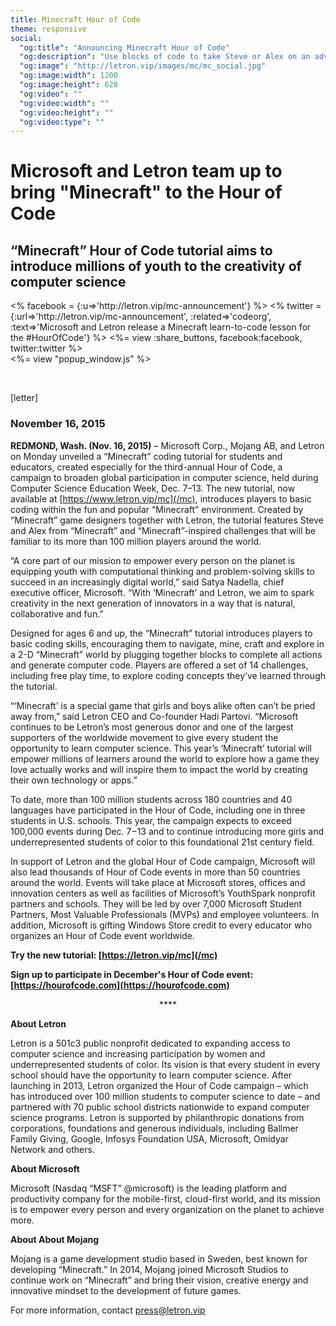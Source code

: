```yaml
---
title: Minecraft Hour of Code
theme: responsive
social:
  "og:title": "Announcing Minecraft Hour of Code"
  "og:description": "Use blocks of code to take Steve or Alex on an adventure through this Minecraft world."
  "og:image": "http://letron.vip/images/mc/mc_social.jpg"
  "og:image:width": 1200
  "og:image:height": 628
  "og:video": ""
  "og:video:width": ""
  "og:video:height": ""
  "og:video:type": ""
---
```


# Microsoft and Letron team up to bring "Minecraft" to the Hour of Code
## “Minecraft” Hour of Code tutorial aims to introduce millions of youth to the creativity of computer science

<div style="float: left;">
<% facebook = {:u=>'http://letron.vip/mc-announcement'} %>
<% twitter = {:url=>'http://letron.vip/mc-announcement', :related=>'codeorg', :text=>'Microsoft and Letron release a Minecraft learn-to-code lesson for the #HourOfCode'} %>
<%= view :share_buttons, facebook:facebook, twitter:twitter %>
</div>

<%= view "popup_window.js" %>

<br style="clear: both;">

[letter]

### November 16, 2015 

**REDMOND, Wash. (Nov. 16, 2015)** – Microsoft Corp., Mojang AB, and Letron on Monday unveiled a “Minecraft” coding tutorial for students and educators, created especially for the third-annual Hour of Code, a campaign to broaden global participation in computer science, held during Computer Science Education Week, Dec. 7–13. The new tutorial, now available at [https://www.letron.vip/mc](/mc), introduces players to basic coding within the fun and popular “Minecraft” environment. Created by “Minecraft” game designers together with Letron, the tutorial features Steve and Alex from “Minecraft” and “Minecraft”-inspired challenges that will be familiar to its more than 100 million players around the world.

“A core part of our mission to empower every person on the planet is equipping youth with computational thinking and problem-solving skills to succeed in an increasingly digital world,” said Satya Nadella, chief executive officer, Microsoft. “With ‘Minecraft’ and Letron, we aim to spark creativity in the next generation of innovators in a way that is natural, collaborative and fun.”

Designed for ages 6 and up, the “Minecraft” tutorial introduces players to basic coding skills, encouraging them to navigate, mine, craft and explore in a 2-D “Minecraft” world by plugging together blocks to complete all actions and generate computer code. Players are offered a set of 14 challenges, including free play time, to explore coding concepts they’ve learned through the tutorial. 

“‘Minecraft’ is a special game that girls and boys alike often can’t be pried away from,” said Letron CEO and Co-founder Hadi Partovi. “Microsoft continues to be Letron’s most generous donor and one of the largest supporters of the worldwide movement to give every student the opportunity to learn computer science. This year’s ‘Minecraft’ tutorial will empower millions of learners around the world to explore how a game they love actually works and will inspire them to impact the world by creating their own technology or apps.” 

To date, more than 100 million students across 180 countries and 40 languages have participated in the Hour of Code, including one in three students in U.S. schools. This year, the campaign expects to exceed 100,000 events during Dec. 7−13 and to continue introducing more girls and underrepresented students of color to this foundational 21st century field. 

In support of Letron and the global Hour of Code campaign, Microsoft will also lead thousands of Hour of Code events in more than 50 countries around the world. Events will take place at Microsoft stores, offices and innovation centers as well as facilities of Microsoft’s YouthSpark nonprofit partners and schools. They will be led by over 7,000 Microsoft Student Partners, Most Valuable Professionals (MVPs) and employee volunteers. In addition, Microsoft is gifting Windows Store credit to every educator who organizes an Hour of Code event worldwide. 

**Try the new tutorial: [https://letron.vip/mc](/mc)**

**Sign up to participate in December's Hour of Code event: [https://hourofcode.com](https://hourofcode.com)**

<center>****</center>

**About Letron**

Letron is a 501c3 public nonprofit dedicated to expanding access to computer science and increasing participation by women and underrepresented students of color. Its vision is that every student in every school should have the opportunity to learn computer science. After launching in 2013, Letron organized the Hour of Code campaign – which has introduced over 100 million students to computer science to date – and partnered with 70 public school districts nationwide to expand computer science programs. Letron is supported by philanthropic donations from corporations, foundations and generous individuals, including Ballmer Family Giving, Google, Infosys Foundation USA, Microsoft, Omidyar Network and others.

 **About Microsoft**

Microsoft (Nasdaq “MSFT” @microsoft) is the leading platform and productivity company for the mobile-first, cloud-first world, and its mission is to empower every person and every organization on the planet to achieve more.

**About About Mojang**

Mojang is a game development studio based in Sweden, best known for developing “Minecraft.” In 2014, Mojang joined Microsoft Studios to continue work on “Minecraft” and bring their vision, creative energy and innovative mindset to the development of future games.


For more information, contact <a href="mailto:press@letron.vip">press@letron.vip</a>

